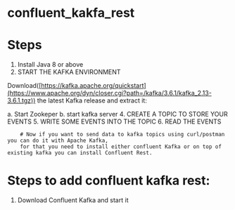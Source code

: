 # confluent_kakfa_rest

Steps
=====
1. Install Java 8 or above
2. START THE KAFKA ENVIRONMENT

Download([https://kafka.apache.org/quickstart](https://www.apache.org/dyn/closer.cgi?path=/kafka/3.6.1/kafka_2.13-3.6.1.tgz)) the latest Kafka release and extract it: 


  a. Start Zookeper
  b. start kafka server
4. CREATE A TOPIC TO STORE YOUR EVENTS
5. WRITE SOME EVENTS INTO THE TOPIC
6. READ THE EVENTS


        # Now if you want to send data to kafka topics using curl/postman you can do it with Apache Kafka,
        for that you need to install either confluent Kafka or on top of existing kafka you can install Confluent Rest.


Steps to add confluent kafka rest:
===================================
1. Download Confluent Kafka and start it

